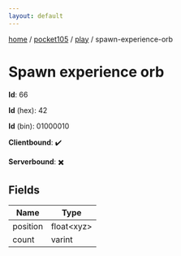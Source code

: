```yaml
---
layout: default
---
```


[home](/)  /  [pocket105](/protocol/pocket105)  /  [play](/protocol/pocket105/play)  /  spawn-experience-orb

# Spawn experience orb

**Id**: 66

**Id** (hex): 42

**Id** (bin): 01000010

**Clientbound**: ✔️

**Serverbound**: ✖️

## Fields

Name | Type
---|---
position | float&lt;xyz&gt;
count | varint


